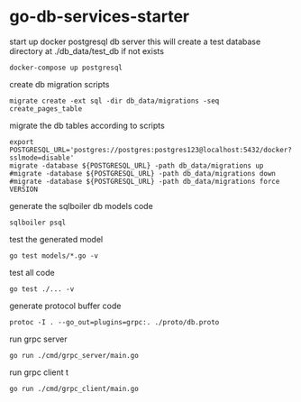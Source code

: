 # go-db-services-starter

start up docker postgresql db server
this will create a test database directory at ./db_data/test_db if not exists
```
docker-compose up postgresql
```

create db migration scripts
```
migrate create -ext sql -dir db_data/migrations -seq create_pages_table
```

migrate the db tables according to scripts
```
export POSTGRESQL_URL='postgres://postgres:postgres123@localhost:5432/docker?sslmode=disable'
migrate -database ${POSTGRESQL_URL} -path db_data/migrations up
#migrate -database ${POSTGRESQL_URL} -path db_data/migrations down
#migrate -database ${POSTGRESQL_URL} -path db_data/migrations force VERSION
```

generate the sqlboiler db models code
```
sqlboiler psql
```

test the generated model
```
go test models/*.go -v
```

test all code
```
go test ./... -v
```

generate protocol buffer code
```
protoc -I . --go_out=plugins=grpc:. ./proto/db.proto
```

run grpc server
```
go run ./cmd/grpc_server/main.go
```

run grpc client t
```
go run ./cmd/grpc_client/main.go
```

